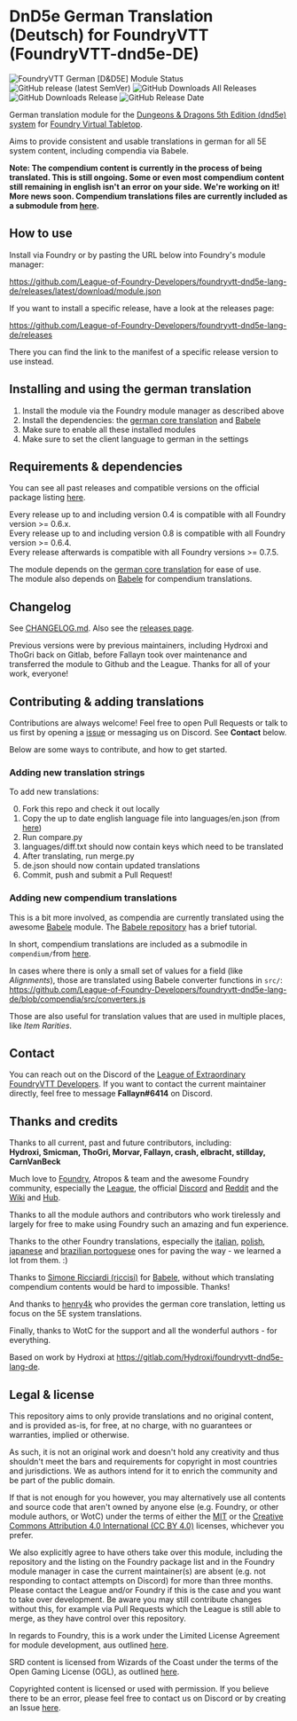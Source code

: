 # DnD5e German Translation (Deutsch) for FoundryVTT (FoundryVTT-dnd5e-DE)

![FoundryVTT German [D&D5E] Module Status](https://img.shields.io/endpoint?url=https%3A%2F%2Fraw.githubusercontent.com%2FLeague-of-Foundry-Developers%2Fleague-repo-status%2Fshields-endpoint%2Ffoundryvtt-dnd5e-lang-de.json)
![GitHub release (latest SemVer)](https://img.shields.io/github/v/release/League-of-Foundry-Developers/foundryvtt-dnd5e-lang-de?label=Latest+Release)
![GitHub Downloads All Releases](https://img.shields.io/github/downloads/League-of-Foundry-Developers/foundryvtt-dnd5e-lang-de/total?label=Downloads+(Total))
![GitHub Downloads Release](https://img.shields.io/github/downloads/League-of-Foundry-Developers/foundryvtt-dnd5e-lang-de/latest/total?label=Downloads+(Latest))
![GitHub Release Date](https://img.shields.io/github/release-date/League-of-Foundry-Developers/foundryvtt-dnd5e-lang-de?label=Release+Date)

German translation module for the
[Dungeons & Dragons 5th Edition (dnd5e) system](https://foundryvtt.com/packages/dnd5e)
for [Foundry Virtual Tabletop](https://foundryvtt.com/).

Aims to provide consistent and usable translations in german for all 5E
system content, including compendia via Babele.

**Note: The compendium content is currently in the process of being translated. This is still ongoing. Some or even most compendium content still remaining in english isn't an error on your side. We're working on it! More news soon. Compendium translations files are currently included as a submodule from [here](https://github.com/stillday/dnd-translation-file-de).**

## How to use

Install via Foundry or by pasting the URL below into Foundry's module manager:

<https://github.com/League-of-Foundry-Developers/foundryvtt-dnd5e-lang-de/releases/latest/download/module.json>

If you want to install a specific release, have a look at the releases page:

<https://github.com/League-of-Foundry-Developers/foundryvtt-dnd5e-lang-de/releases>

There you can find the link to the manifest of a specific release version to use instead.

## Installing and using the german translation

1. Install the module via the Foundry module manager as described above
2. Install the dependencies: the [german core translation](https://foundryvtt.com/packages/lang-de) and [Babele](https://foundryvtt.com/packages/babele)
3. Make sure to enable all these installed modules
4. Make sure to set the client language to german in the settings

## Requirements & dependencies

You can see all past releases and compatible versions on the official package listing [here](https://foundryvtt.com/packages/FoundryVTT-dnd5e-DE).

Every release up to and including version 0.4 is compatible with all Foundry version >= 0.6.x.\
Every release up to and including version 0.8 is compatible with all Foundry version >= 0.6.4.\
Every release afterwards is compatible with all Foundry versions >= 0.7.5.

The module depends on the [german core translation](https://foundryvtt.com/packages/lang-de) for ease of use.\
The module also depends on [Babele](https://foundryvtt.com/packages/babele) for compendium translations.

## Changelog

See [CHANGELOG.md](https://github.com/League-of-Foundry-Developers/foundryvtt-dnd5e-lang-de/blob/master/CHANGELOG.md).
Also see the [releases page](https://github.com/League-of-Foundry-Developers/foundryvtt-dnd5e-lang-de/releases).

Previous versions were by previous maintainers, including Hydroxi and ThoGri
back on Gitlab, before Fallayn took over maintenance and transferred the module
to Github and the League. Thanks for all of your work, everyone!

## Contributing & adding translations

Contributions are always welcome! Feel free to open Pull Requests or talk to
us first by opening a [issue](https://github.com/League-of-Foundry-Developers/foundryvtt-dnd5e-lang-de/issues)
or messaging us on Discord. See **Contact** below.

Below are some ways to contribute, and how to get started.

### Adding new translation strings

To add new translations:

0. Fork this repo and check it out locally
1. Copy the up to date english language file into languages/en.json
(from [here](https://gitlab.com/foundrynet/dnd5e/-/raw/master/lang/en.json))
2. Run compare.py
3. languages/diff.txt should now contain keys which need to be translated
4. After translating, run merge.py
5. de.json should now contain updated translations
6. Commit, push and submit a Pull Request!

### Adding new compendium translations

This is a bit more involved, as compendia are currently translated using the
awesome [Babele](https://foundryvtt.com/packages/babele) module.
The [Babele repository](https://gitlab.com/riccisi/foundryvtt-babele) has a
brief tutorial.

In short, compendium translations are included as a submodile in `compendium/`from
[here](https://github.com/stillday/dnd-translation-file-de).

In cases where there is only a small set of values for a field (like *Alignments*),
those are translated using Babele converter functions in `src/`:
<https://github.com/League-of-Foundry-Developers/foundryvtt-dnd5e-lang-de/blob/compendia/src/converters.js>

Those are also useful for translation values that are used in multiple places,
like *Item Rarities*.

## Contact

You can reach out on the Discord of the
[League of Extraordinary FoundryVTT Developers](https://discord.com/invite/2rHs78h).
If you want to contact the current maintainer directly, feel free to message
**Fallayn#6414** on Discord.

## Thanks and credits

Thanks to all current, past and future contributors, including: \
**Hydroxi, Smicman, ThoGri, Morvar, Fallayn, crash, elbracht, stillday, CarnVanBeck**

Much love to [Foundry](https://foundryvtt.com/), Atropos & team and the awesome Foundry community,
especially the [League](https://discord.com/invite/2rHs78h),
the official [Discord](https://discord.gg/foundryvtt) and
[Reddit](https://www.reddit.com/r/FoundryVTT/) and the
[Wiki](https://foundryvtt.wiki/) and [Hub](https://www.foundryvtt-hub.com/).

Thanks to all the module authors and contributors who work tirelessly and
largely for free to make using Foundry such an amazing and fun experience.

Thanks to the other Foundry translations, especially the
[italian](https://gitlab.com/riccisi/foundryvtt-dnd5e-lang-it-it/),
[polish](https://gitlab.com/fvtt-poland/dnd-5e),
[japanese](https://github.com/BrotherSharper/foundryVTTja)
and [brazilian portoguese](https://gitlab.com/fvtt-brasil/dnd5e) ones
for paving the way - we learned a lot from them. :)

Thanks to [Simone Ricciardi (riccisi)](https://gitlab.com/riccisi) for
[Babele](https://foundryvtt.com/packages/babele), without which translating
compendium contents would be hard to impossible. Thanks!

And thanks to [henry4k](https://gitlab.com/henry4k/) who provides the german
core translation, letting us focus on the 5E system translations.

Finally, thanks to WotC for the support and all the wonderful authors - for everything.

Based on work by Hydroxi at <https://gitlab.com/Hydroxi/foundryvtt-dnd5e-lang-de>.

## Legal & license

This repository aims to only provide translations and no original content,
and is provided as-is, for free, at no charge,
with no guarantees or warranties, implied or otherwise.

As such, it is not an original work and doesn't hold any creativity and thus
shouldn't meet the bars and requirements for copyright in most countries and
jurisdictions. We as authors intend for it to enrich the community and be part
of the public domain.

If that is not enough for you however, you may alternatively use all contents
and source code that aren't owned by anyone else (e.g. Foundry, or other
module authors, or WotC) under the terms of either the
[MIT](https://opensource.org/licenses/MIT) or
the [Creative Commons Attribution 4.0 International
(CC BY 4.0)](https://creativecommons.org/licenses/by/4.0/) licenses, whichever you prefer.

We also explicitly agree to have others take over this module,
including the repository and the listing on the
Foundry package list and in the Foundry module manager in case the current
maintainer(s) are absent (e.g. not responding to contact attempts on Discord)
for more than three months. Please contact the League and/or Foundry if this
is the case and you want to take over development. Be aware you may still
contribute changes without this, for example via Pull Requests which the
League is still able to merge, as they have control over this repository.

In regards to Foundry, this is a work under the Limited License Agreement
for module development, aus outlined [here](https://foundryvtt.com/article/license/).

SRD content is licensed from Wizards of the Coast under the terms of the
Open Gaming License (OGL), as outlined
[here](https://dnd.wizards.com/articles/features/systems-reference-document-srd).

Copyrighted content is licensed or used with permission. If you believe there
to be an error, please feel free to contact us on Discord or by creating an Issue
[here](https://github.com/League-of-Foundry-Developers/foundryvtt-dnd5e-lang-de/issues).
